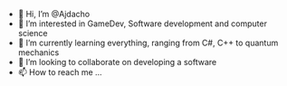 - 👋 Hi, I’m @Ajdacho
- 👀 I’m interested in GameDev, Software development and computer science
- 🌱 I’m currently learning everything, ranging from C#, C++ to quantum mechanics 
- 💞️ I’m looking to collaborate on developing a software
- 📫 How to reach me ...

<!---
Ajdacho/Ajdacho is a ✨ special ✨ repository because its `README.md` (this file) appears on your GitHub profile.
You can click the Preview link to take a look at your changes.
--->
